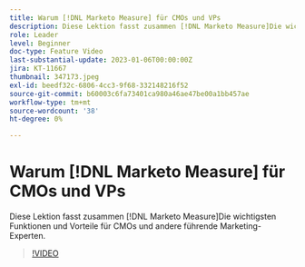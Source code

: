```yaml
---
title: Warum [!DNL Marketo Measure] für CMOs und VPs
description: Diese Lektion fasst zusammen [!DNL Marketo Measure]Die wichtigsten Funktionen und Vorteile für CMOs und andere führende Marketing-Experten.
role: Leader
level: Beginner
doc-type: Feature Video
last-substantial-update: 2023-01-06T00:00:00Z
jira: KT-11667
thumbnail: 347173.jpeg
exl-id: beedf32c-6806-4cc3-9f68-332148216f52
source-git-commit: b60003c6fa73401ca980a46ae47be00a1bb457ae
workflow-type: tm+mt
source-wordcount: '38'
ht-degree: 0%

---
```


# Warum [!DNL Marketo Measure] für CMOs und VPs

Diese Lektion fasst zusammen [!DNL Marketo Measure]Die wichtigsten Funktionen und Vorteile für CMOs und andere führende Marketing-Experten.

>[!VIDEO](https://video.tv.adobe.com/v/347173/?quality=12&learn=on)
